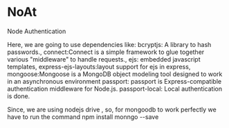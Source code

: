 # NoAt
Node Authentication

Here, we are going to use dependencies like:
bcryptjs: A library to hash passwords.,
connect:Connect is a simple framework to glue together various "middleware" to handle requests.,
ejs: embedded javascript templates,
express-ejs-layouts:layout support for ejs in express,
mongoose:Mongoose is a MongoDB object modeling tool designed to work in an asynchronous environment
passport: passport is Express-compatible authentication middleware for Node.js.
passport-local: Local authentication is done.



Since, we are using nodejs drive , so, for mongoodb to work perfectly we have to run the command npm install monngo --save

